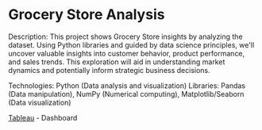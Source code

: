 # Grocery Store Analysis

Description:
This project shows Grocery Store insights by analyzing the dataset. Using Python libraries and guided by data science principles, we'll uncover valuable insights into customer behavior, product performance, and sales trends. This exploration will aid in understanding market dynamics and potentially inform strategic business decisions.

Technologies:
Python (Data analysis and visualization) Libraries: Pandas (Data manipulation), NumPy (Numerical computing), Matplotlib/Seaborn (Data visualization)

[Tableau](https://public.tableau.com/app/profile/andrii.sydorenko4749/viz/Book1_17228039856140/GroseryStoreDashboard?publish=yes)  - Dashboard
